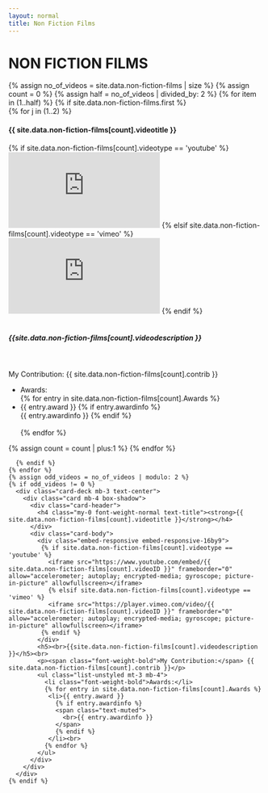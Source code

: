 ```yaml
---
layout: normal
title: Non Fiction Films
---
```

 <div class="jumbotron jumbotron-fluid">
  <div class="container">
    <h1 class="text-center text-banner font-weight-bold text-title">NON FICTION FILMS</h1><!-- Card padding is custom css added to have a proper space between h1 and cards -->
    {% assign no_of_videos = site.data.non-fiction-films | size %}
    {% assign count = 0 %}
    {% assign half = no_of_videos | divided_by: 2 %}
    {% for item in (1..half) %}
      {% if site.data.non-fiction-films.first %}
         <div class="card-deck mb-3 text-center card-padding">
           {% for j in (1..2) %}
            <div class="card mb-4 box-shadow">
              <div class="card-header">
                <h4 class="my-0 font-weight-normal text-title"><strong>{{ site.data.non-fiction-films[count].videotitle }}</strong></h4>
              </div>
              <div class="card-body">
                <div class="embed-responsive embed-responsive-16by9">
                 {% if site.data.non-fiction-films[count].videotype == 'youtube' %}
                   <iframe src="https://www.youtube.com/embed/{{ site.data.non-fiction-films[count].videoID }}" frameborder="0" allow="accelerometer; autoplay; encrypted-media; gyroscope; picture-in-picture" allowfullscreen></iframe>
                   {% elsif site.data.non-fiction-films[count].videotype == 'vimeo' %}
                   <iframe src="https://player.vimeo.com/video/{{ site.data.non-fiction-films[count].videoID }}" frameborder="0" allow="accelerometer; autoplay; encrypted-media; gyroscope; picture-in-picture" allowfullscreen></iframe>
                 {% endif %}
                </div>
                <h5><br>{{site.data.non-fiction-films[count].videodescription }}</h5><br>
                <p><span class="font-weight-bold">My Contribution:</span> {{ site.data.non-fiction-films[count].contrib }}</p>
                <ul class="list-unstyled mt-3 mb-4">
                  <li class="font-weight-bold">Awards:</li>
                  {% for entry in site.data.non-fiction-films[count].Awards %}
                   <li>{{ entry.award }}
                     {% if entry.awardinfo %}
                     <span class="text-muted">
                       <br>{{ entry.awardinfo }}
                     </span>
                     {% endif %}
                   </li><br>
                  {% endfor %}
                </ul>
              </div>
            </div>
            {% assign count = count | plus:1 %}
           {% endfor %}
         </div>

      {% endif %}
    {% endfor %}
    {% assign odd_videos = no_of_videos | modulo: 2 %}
    {% if odd_videos != 0 %}
      <div class="card-deck mb-3 text-center">
        <div class="card mb-4 box-shadow">
          <div class="card-header">
            <h4 class="my-0 font-weight-normal text-title"><strong>{{ site.data.non-fiction-films[count].videotitle }}</strong></h4>
          </div>
          <div class="card-body">
            <div class="embed-responsive embed-responsive-16by9">
             {% if site.data.non-fiction-films[count].videotype == 'youtube' %}
               <iframe src="https://www.youtube.com/embed/{{ site.data.non-fiction-films[count].videoID }}" frameborder="0" allow="accelerometer; autoplay; encrypted-media; gyroscope; picture-in-picture" allowfullscreen></iframe>
               {% elsif site.data.non-fiction-films[count].videotype == 'vimeo' %}
               <iframe src="https://player.vimeo.com/video/{{ site.data.non-fiction-films[count].videoID }}" frameborder="0" allow="accelerometer; autoplay; encrypted-media; gyroscope; picture-in-picture" allowfullscreen></iframe>
             {% endif %}
            </div>
            <h5><br>{{site.data.non-fiction-films[count].videodescription }}</h5><br>
            <p><span class="font-weight-bold">My Contribution:</span> {{ site.data.non-fiction-films[count].contrib }}</p>
            <ul class="list-unstyled mt-3 mb-4">
              <li class="font-weight-bold">Awards:</li>
              {% for entry in site.data.non-fiction-films[count].Awards %}
               <li>{{ entry.award }}
                 {% if entry.awardinfo %}
                 <span class="text-muted">
                   <br>{{ entry.awardinfo }}
                 </span>
                 {% endif %}
               </li><br>
              {% endfor %}
            </ul>
          </div>
        </div>
      </div>
    {% endif %}
  </div>
</div>
